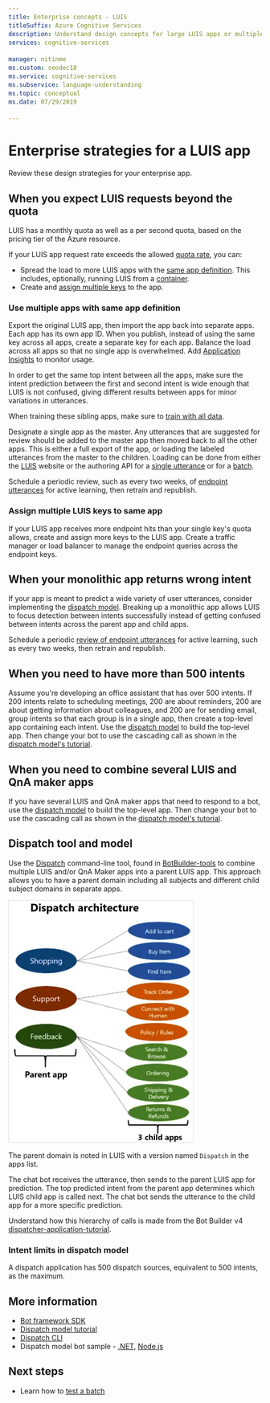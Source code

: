 ```yaml
---
title: Enterprise concepts - LUIS
titleSuffix: Azure Cognitive Services
description: Understand design concepts for large LUIS apps or multiple apps including LUIS and QnA Maker together.
services: cognitive-services

manager: nitinme
ms.custom: seodec18
ms.service: cognitive-services
ms.subservice: language-understanding
ms.topic: conceptual
ms.date: 07/29/2019

---
```


# Enterprise strategies for a LUIS app
Review these design strategies for your enterprise app.

## When you expect LUIS requests beyond the quota

LUIS has a monthly quota as well as a per second quota, based on the pricing tier of the Azure resource. 

If your LUIS app request rate exceeds the allowed [quota rate](https://azure.microsoft.com/pricing/details/cognitive-services/language-understanding-intelligent-services/), you can:

* Spread the load to more LUIS apps with the [same app definition](#use-multiple-apps-with-same-app-definition). This includes, optionally, running LUIS from a [container](luis-container-howto.md). 
* Create and [assign multiple keys](#assign-multiple-luis-keys-to-same-app) to the app. 

### Use multiple apps with same app definition
Export the original LUIS app, then import the app back into separate apps. Each app has its own app ID. When you publish, instead of using the same key across all apps, create a separate key for each app. Balance the load across all apps so that no single app is overwhelmed. Add [Application Insights](./luis-csharp-tutorial-bf-v4.md) to monitor usage. 

In order to get the same top intent between all the apps, make sure the intent prediction between the first and second intent is wide enough that LUIS is not confused, giving different results between apps for minor variations in utterances. 

When training these sibling apps, make sure to [train with all data](luis-how-to-train.md#train-with-all-data).

Designate a single app as the master. Any utterances that are suggested for review should be added to the master app then moved back to all the other apps. This is either a full export of the app, or loading the labeled utterances from the master to the children. Loading can be done from either the [LUIS](luis-reference-regions.md) website or the authoring API for a [single utterance](https://westus.dev.cognitive.microsoft.com/docs/services/5890b47c39e2bb17b84a55ff/operations/5890b47c39e2bb052c5b9c08) or for a [batch](https://westus.dev.cognitive.microsoft.com/docs/services/5890b47c39e2bb17b84a55ff/operations/5890b47c39e2bb052c5b9c09). 

Schedule a periodic review, such as every two weeks, of [endpoint utterances](luis-how-to-review-endpoint-utterances.md) for active learning, then retrain and republish. 

### Assign multiple LUIS keys to same app
If your LUIS app receives more endpoint hits than your single key's quota allows, create and assign more keys to the LUIS app. Create a traffic manager or load balancer to manage the endpoint queries across the endpoint keys. 

## When your monolithic app returns wrong intent
If your app is meant to predict a wide variety of user utterances, consider implementing the [dispatch model](#dispatch-tool-and-model). Breaking up a monolithic app allows LUIS to focus detection between intents successfully instead of getting confused between intents across the parent app and child apps. 

Schedule a periodic [review of endpoint utterances](luis-how-to-review-endpoint-utterances.md) for active learning, such as every two weeks, then retrain and republish. 

## When you need to have more than 500 intents
Assume you're developing an office assistant that has over 500 intents. If 200 intents relate to scheduling meetings, 200 are about reminders, 200 are about getting information about colleagues, and 200 are for sending email, group intents so that each group is in a single app, then create a top-level app containing each intent. Use the [dispatch model](#dispatch-tool-and-model) to build the top-level app. Then change your bot to use the cascading call as shown in the [dispatch model's tutorial](/azure/bot-service/bot-builder-tutorial-dispatch?tabs=cs). 

## When you need to combine several LUIS and QnA maker apps
If you have several LUIS and QnA maker apps that need to respond to a bot, use the [dispatch model](#dispatch-tool-and-model) to build the top-level app.  Then change your bot to use the cascading call as shown in the [dispatch model's tutorial](/azure/bot-service/bot-builder-tutorial-dispatch?tabs=cs). 

## Dispatch tool and model
Use the [Dispatch][dispatch-tool] command-line tool, found in [BotBuilder-tools](https://github.com/Microsoft/botbuilder-tools) to combine multiple LUIS and/or QnA Maker apps into a parent LUIS app. This approach allows you to have a parent domain including all subjects and different child subject domains in separate apps. 

![Conceptual image of dispatch architecture](./media/luis-concept-enterprise/dispatch-architecture.png)

The parent domain is noted in LUIS with a version named `Dispatch` in the apps list. 

The chat bot receives the utterance, then sends to the parent LUIS app for prediction. The top predicted intent from the parent app determines which LUIS child app is called next. The chat bot sends the utterance to the child app for a more specific prediction.

Understand how this hierarchy of calls is made from the Bot Builder v4 [dispatcher-application-tutorial](/azure/bot-service/bot-builder-tutorial-dispatch?tabs=cs).  

### Intent limits in dispatch model
A dispatch application has 500 dispatch sources, equivalent to 500 intents, as the maximum. 

## More information

* [Bot framework SDK](https://github.com/Microsoft/botframework)
* [Dispatch model tutorial](/azure/bot-service/bot-builder-tutorial-dispatch?tabs=cs)
* [Dispatch CLI](https://github.com/Microsoft/botbuilder-tools)
* Dispatch model bot sample - [.NET](https://github.com/microsoft/BotBuilder-Samples/tree/main/samples/csharp_dotnetcore/14.nlp-with-orchestrator), [Node.js](https://github.com/microsoft/BotBuilder-Samples/tree/main/samples/javascript_nodejs/14.nlp-with-orchestrator)

## Next steps

* Learn how to [test a batch](luis-how-to-batch-test.md)

[dispatcher-application-tutorial]: /azure/bot-service/bot-builder-tutorial-dispatch
[dispatch-tool]: https://aka.ms/dispatch-tool
